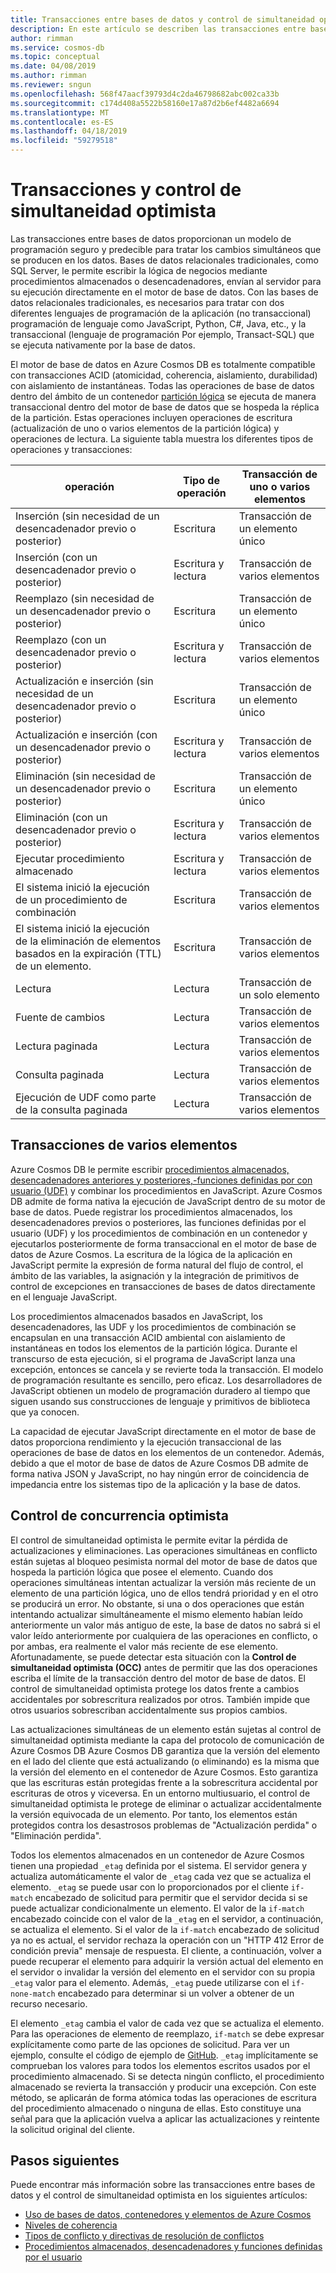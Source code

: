 ```yaml
---
title: Transacciones entre bases de datos y control de simultaneidad optimista en Azure Cosmos DB
description: En este artículo se describen las transacciones entre bases de datos y el control de simultaneidad optimista en Azure Cosmos DB
author: rimman
ms.service: cosmos-db
ms.topic: conceptual
ms.date: 04/08/2019
ms.author: rimman
ms.reviewer: sngun
ms.openlocfilehash: 568f47aacf39793d4c2da46798682abc002ca33b
ms.sourcegitcommit: c174d408a5522b58160e17a87d2b6ef4482a6694
ms.translationtype: MT
ms.contentlocale: es-ES
ms.lasthandoff: 04/18/2019
ms.locfileid: "59279518"
---
```

# <a name="transactions-and-optimistic-concurrency-control"></a>Transacciones y control de simultaneidad optimista

Las transacciones entre bases de datos proporcionan un modelo de programación seguro y predecible para tratar los cambios simultáneos que se producen en los datos. Bases de datos relacionales tradicionales, como SQL Server, le permite escribir la lógica de negocios mediante procedimientos almacenados o desencadenadores, envían al servidor para su ejecución directamente en el motor de base de datos. Con las bases de datos relacionales tradicionales, es necesarios para tratar con dos diferentes lenguajes de programación de la aplicación (no transaccional) programación de lenguaje como JavaScript, Python, C#, Java, etc., y la transaccional (lenguaje de programación Por ejemplo, Transact-SQL) que se ejecuta nativamente por la base de datos.

El motor de base de datos en Azure Cosmos DB es totalmente compatible con transacciones ACID (atomicidad, coherencia, aislamiento, durabilidad) con aislamiento de instantáneas. Todas las operaciones de base de datos dentro del ámbito de un contenedor [partición lógica](partition-data.md) se ejecuta de manera transaccional dentro del motor de base de datos que se hospeda la réplica de la partición. Estas operaciones incluyen operaciones de escritura (actualización de uno o varios elementos de la partición lógica) y operaciones de lectura. La siguiente tabla muestra los diferentes tipos de operaciones y transacciones:

| **operación**  | **Tipo de operación** | **Transacción de uno o varios elementos** |
|---------|---------|---------|
| Inserción (sin necesidad de un desencadenador previo o posterior) | Escritura | Transacción de un elemento único |
| Inserción (con un desencadenador previo o posterior) | Escritura y lectura | Transacción de varios elementos |
| Reemplazo (sin necesidad de un desencadenador previo o posterior) | Escritura | Transacción de un elemento único |
| Reemplazo (con un desencadenador previo o posterior) | Escritura y lectura | Transacción de varios elementos |
| Actualización e inserción (sin necesidad de un desencadenador previo o posterior) | Escritura | Transacción de un elemento único |
| Actualización e inserción (con un desencadenador previo o posterior) | Escritura y lectura | Transacción de varios elementos |
| Eliminación (sin necesidad de un desencadenador previo o posterior) | Escritura | Transacción de un elemento único |
| Eliminación (con un desencadenador previo o posterior) | Escritura y lectura | Transacción de varios elementos |
| Ejecutar procedimiento almacenado | Escritura y lectura | Transacción de varios elementos |
| El sistema inició la ejecución de un procedimiento de combinación | Escritura | Transacción de varios elementos |
| El sistema inició la ejecución de la eliminación de elementos basados en la expiración (TTL) de un elemento. | Escritura | Transacción de varios elementos |
| Lectura | Lectura | Transacción de un solo elemento |
| Fuente de cambios | Lectura | Transacción de varios elementos |
| Lectura paginada | Lectura | Transacción de varios elementos |
| Consulta paginada | Lectura | Transacción de varios elementos |
| Ejecución de UDF como parte de la consulta paginada | Lectura | Transacción de varios elementos |

## <a name="multi-item-transactions"></a>Transacciones de varios elementos

Azure Cosmos DB le permite escribir [procedimientos almacenados, desencadenadores anteriores y posteriores,-funciones definidas por con usuario (UDF)](stored-procedures-triggers-udfs.md) y combinar los procedimientos en JavaScript. Azure Cosmos DB admite de forma nativa la ejecución de JavaScript dentro de su motor de base de datos. Puede registrar los procedimientos almacenados, los desencadenadores previos o posteriores, las funciones definidas por el usuario (UDF) y los procedimientos de combinación en un contenedor y ejecutarlos posteriormente de forma transaccional en el motor de base de datos de Azure Cosmos. La escritura de la lógica de la aplicación en JavaScript permite la expresión de forma natural del flujo de control, el ámbito de las variables, la asignación y la integración de primitivos de control de excepciones en transacciones de bases de datos directamente en el lenguaje JavaScript.

Los procedimientos almacenados basados en JavaScript, los desencadenadores, las UDF y los procedimientos de combinación se encapsulan en una transacción ACID ambiental con aislamiento de instantáneas en todos los elementos de la partición lógica. Durante el transcurso de esta ejecución, si el programa de JavaScript lanza una excepción, entonces se cancela y se revierte toda la transacción. El modelo de programación resultante es sencillo, pero eficaz. Los desarrolladores de JavaScript obtienen un modelo de programación duradero al tiempo que siguen usando sus construcciones de lenguaje y primitivos de biblioteca que ya conocen.

La capacidad de ejecutar JavaScript directamente en el motor de base de datos proporciona rendimiento y la ejecución transaccional de las operaciones de base de datos en los elementos de un contenedor. Además, debido a que el motor de base de datos de Azure Cosmos DB admite de forma nativa JSON y JavaScript, no hay ningún error de coincidencia de impedancia entre los sistemas tipo de la aplicación y la base de datos.

## <a name="optimistic-concurrency-control"></a>Control de concurrencia optimista 

El control de simultaneidad optimista le permite evitar la pérdida de actualizaciones y eliminaciones. Las operaciones simultáneas en conflicto están sujetas al bloqueo pesimista normal del motor de base de datos que hospeda la partición lógica que posee el elemento. Cuando dos operaciones simultáneas intentan actualizar la versión más reciente de un elemento de una partición lógica, uno de ellos tendrá prioridad y en el otro se producirá un error. No obstante, si una o dos operaciones que están intentando actualizar simultáneamente el mismo elemento habían leído anteriormente un valor más antiguo de este, la base de datos no sabrá si el valor leído anteriormente por cualquiera de las operaciones en conflicto, o por ambas, era realmente el valor más reciente de ese elemento. Afortunadamente, se puede detectar esta situación con la **Control de simultaneidad optimista (OCC)** antes de permitir que las dos operaciones escriba el límite de la transacción dentro del motor de base de datos. El control de simultaneidad optimista protege los datos frente a cambios accidentales por sobrescritura realizados por otros. También impide que otros usuarios sobrescriban accidentalmente sus propios cambios.

Las actualizaciones simultáneas de un elemento están sujetas al control de simultaneidad optimista mediante la capa del protocolo de comunicación de Azure Cosmos DB Azure Cosmos DB garantiza que la versión del elemento en el lado del cliente que está actualizando (o eliminando) es la misma que la versión del elemento en el contenedor de Azure Cosmos. Esto garantiza que las escrituras están protegidas frente a la sobrescritura accidental por escrituras de otros y viceversa. En un entorno multiusuario, el control de simultaneidad optimista le protege de eliminar o actualizar accidentalmente la versión equivocada de un elemento. Por tanto, los elementos están protegidos contra los desastrosos problemas de "Actualización perdida" o "Eliminación perdida".

Todos los elementos almacenados en un contenedor de Azure Cosmos tienen una propiedad `_etag` definida por el sistema. El servidor genera y actualiza automáticamente el valor de `_etag` cada vez que se actualiza el elemento. `_etag` se puede usar con lo proporcionados por el cliente `if-match` encabezado de solicitud para permitir que el servidor decida si se puede actualizar condicionalmente un elemento. El valor de la `if-match` encabezado coincide con el valor de la `_etag` en el servidor, a continuación, se actualiza el elemento. Si el valor de la `if-match` encabezado de solicitud ya no es actual, el servidor rechaza la operación con un "HTTP 412 Error de condición previa" mensaje de respuesta. El cliente, a continuación, volver a puede recuperar el elemento para adquirir la versión actual del elemento en el servidor o invalidar la versión del elemento en el servidor con su propia `_etag` valor para el elemento. Además, `_etag` puede utilizarse con el `if-none-match` encabezado para determinar si un volver a obtener de un recurso necesario. 

El elemento `_etag` cambia el valor de cada vez que se actualiza el elemento. Para las operaciones de elemento de reemplazo, `if-match` se debe expresar explícitamente como parte de las opciones de solicitud. Para ver un ejemplo, consulte el código de ejemplo de [GitHub](https://github.com/Azure/azure-documentdb-dotnet/blob/master/samples/code-samples/DocumentManagement/Program.cs#L398-L446). `_etag` implícitamente se comprueban los valores para todos los elementos escritos usados por el procedimiento almacenado. Si se detecta ningún conflicto, el procedimiento almacenado se revierta la transacción y producir una excepción. Con este método, se aplicarán de forma atómica todas las operaciones de escritura del procedimiento almacenado o ninguna de ellas. Esto constituye una señal para que la aplicación vuelva a aplicar las actualizaciones y reintente la solicitud original del cliente.

## <a name="next-steps"></a>Pasos siguientes

Puede encontrar más información sobre las transacciones entre bases de datos y el control de simultaneidad optimista en los siguientes artículos:

- [Uso de bases de datos, contenedores y elementos de Azure Cosmos](databases-containers-items.md)
- [Niveles de coherencia](consistency-levels.md)
- [Tipos de conflicto y directivas de resolución de conflictos](conflict-resolution-policies.md)
- [Procedimientos almacenados, desencadenadores y funciones definidas por el usuario](stored-procedures-triggers-udfs.md)
